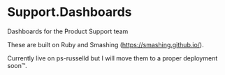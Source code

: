 # Support.Dashboards
Dashboards for the Product Support team

These are built on Ruby and Smashing (https://smashing.github.io/).

Currently live on ps-russelld but I will move them to a proper deployment soon™.
